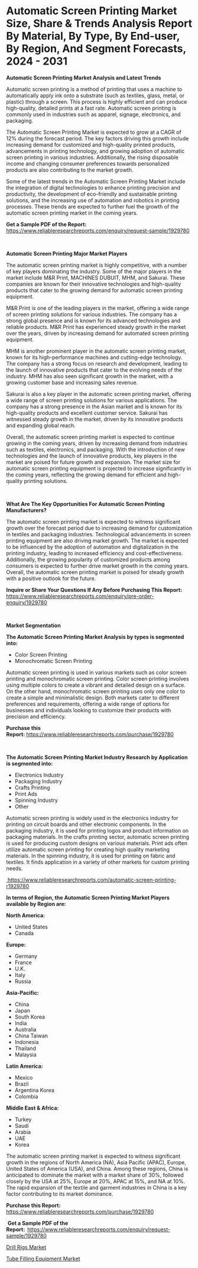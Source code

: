 <p><h1>Automatic Screen Printing Market Size, Share & Trends Analysis Report By Material, By Type, By End-user, By Region, And Segment Forecasts, 2024 - 2031</h1></p><p><strong>Automatic Screen Printing Market Analysis and Latest Trends</strong></p>
<p><p>Automatic screen printing is a method of printing that uses a machine to automatically apply ink onto a substrate (such as textiles, glass, metal, or plastic) through a screen. This process is highly efficient and can produce high-quality, detailed prints at a fast rate. Automatic screen printing is commonly used in industries such as apparel, signage, electronics, and packaging.</p><p>The Automatic Screen Printing Market is expected to grow at a CAGR of 12% during the forecast period. The key factors driving this growth include increasing demand for customized and high-quality printed products, advancements in printing technology, and growing adoption of automatic screen printing in various industries. Additionally, the rising disposable income and changing consumer preferences towards personalized products are also contributing to the market growth.</p><p>Some of the latest trends in the Automatic Screen Printing Market include the integration of digital technologies to enhance printing precision and productivity, the development of eco-friendly and sustainable printing solutions, and the increasing use of automation and robotics in printing processes. These trends are expected to further fuel the growth of the automatic screen printing market in the coming years.</p></p>
<p><strong>Get a Sample PDF of the Report:&nbsp;</strong> <a href="https://www.reliableresearchreports.com/enquiry/request-sample/1929780">https://www.reliableresearchreports.com/enquiry/request-sample/1929780</a></p>
<p>&nbsp;</p>
<p><strong>Automatic Screen Printing Major Market Players</strong></p>
<p><p>The automatic screen printing market is highly competitive, with a number of key players dominating the industry. Some of the major players in the market include M&R Print, MACHINES DUBUIT, MHM, and Sakurai. These companies are known for their innovative technologies and high-quality products that cater to the growing demand for automatic screen printing equipment.</p><p>M&R Print is one of the leading players in the market, offering a wide range of screen printing solutions for various industries. The company has a strong global presence and is known for its advanced technologies and reliable products. M&R Print has experienced steady growth in the market over the years, driven by increasing demand for automated screen printing equipment.</p><p>MHM is another prominent player in the automatic screen printing market, known for its high-performance machines and cutting-edge technology. The company has a strong focus on research and development, leading to the launch of innovative products that cater to the evolving needs of the industry. MHM has also seen significant growth in the market, with a growing customer base and increasing sales revenue.</p><p>Sakurai is also a key player in the automatic screen printing market, offering a wide range of screen printing solutions for various applications. The company has a strong presence in the Asian market and is known for its high-quality products and excellent customer service. Sakurai has witnessed steady growth in the market, driven by its innovative products and expanding global reach.</p><p>Overall, the automatic screen printing market is expected to continue growing in the coming years, driven by increasing demand from industries such as textiles, electronics, and packaging. With the introduction of new technologies and the launch of innovative products, key players in the market are poised for future growth and expansion. The market size for automatic screen printing equipment is projected to increase significantly in the coming years, reflecting the growing demand for efficient and high-quality printing solutions.</p></p>
<p>&nbsp;</p>
<p><strong>What Are The Key Opportunities For Automatic Screen Printing Manufacturers?</strong></p>
<p><p>The automatic screen printing market is expected to witness significant growth over the forecast period due to increasing demand for customization in textiles and packaging industries. Technological advancements in screen printing equipment are also driving market growth. The market is expected to be influenced by the adoption of automation and digitalization in the printing industry, leading to increased efficiency and cost-effectiveness. Additionally, the growing popularity of customized products among consumers is expected to further drive market growth in the coming years. Overall, the automatic screen printing market is poised for steady growth with a positive outlook for the future.</p></p>
<p><strong>Inquire or Share Your Questions If Any Before Purchasing This Report:</strong> <a href="https://www.reliableresearchreports.com/enquiry/pre-order-enquiry/1929780">https://www.reliableresearchreports.com/enquiry/pre-order-enquiry/1929780</a></p>
<p>&nbsp;</p>
<p><strong>Market Segmentation</strong></p>
<p><strong>The Automatic Screen Printing Market Analysis by types is segmented into:</strong></p>
<p><ul><li>Color Screen Printing</li><li>Monochromatic Screen Printing</li></ul></p>
<p><p>Automatic screen printing is used in various markets such as color screen printing and monochromatic screen printing. Color screen printing involves using multiple colors to create a vibrant and detailed design on a surface. On the other hand, monochromatic screen printing uses only one color to create a simple and minimalistic design. Both markets cater to different preferences and requirements, offering a wide range of options for businesses and individuals looking to customize their products with precision and efficiency.</p></p>
<p><strong>Purchase this Report:&nbsp;</strong><a href="https://www.reliableresearchreports.com/purchase/1929780">https://www.reliableresearchreports.com/purchase/1929780</a></p>
<p>&nbsp;</p>
<p><strong>The Automatic Screen Printing Market Industry Research by Application is segmented into:</strong></p>
<p><ul><li>Electronics Industry</li><li>Packaging Industry</li><li>Crafts Printing</li><li>Print Ads</li><li>Spinning Industry</li><li>Other</li></ul></p>
<p><p>Automatic screen printing is widely used in the electronics industry for printing on circuit boards and other electronic components. In the packaging industry, it is used for printing logos and product information on packaging materials. In the crafts printing sector, automatic screen printing is used for producing custom designs on various materials. Print ads often utilize automatic screen printing for creating high quality marketing materials. In the spinning industry, it is used for printing on fabric and textiles. It finds application in a variety of other markets for custom printing needs.</p></p>
<p><a href="https://www.reliableresearchreports.com/automatic-screen-printing-r1929780">&nbsp;https://www.reliableresearchreports.com/automatic-screen-printing-r1929780</a></p>
<p><strong>In terms of Region, the Automatic Screen Printing Market Players available by Region are:</strong></p>
<p>
    <p> <strong> North America: </strong>
        <ul>
            <li>United States</li>
            <li>Canada</li>
        </ul>
        </p> 
    <p> <strong> Europe: </strong>
        <ul>
            <li>Germany</li>
            <li>France</li>
            <li>U.K.</li>
            <li>Italy</li>
            <li>Russia</li>
        </ul>
        </p> 
    <p> <strong> Asia-Pacific: </strong>
        <ul>
            <li>China</li>
            <li>Japan</li>
            <li>South Korea</li>
            <li>India</li>
            <li>Australia</li>
            <li>China Taiwan</li>
            <li>Indonesia</li>
            <li>Thailand</li>
            <li>Malaysia</li>
        </ul>
        </p> 
    <p> <strong> Latin America: </strong>
        <ul>
            <li>Mexico</li>
            <li>Brazil</li>
            <li>Argentina Korea</li>
            <li>Colombia</li>
        </ul>
        </p> 
    <p> <strong> Middle East & Africa: </strong>
        <ul>
            <li>Turkey</li>
            <li>Saudi</li>
            <li>Arabia</li>
            <li>UAE</li>
            <li>Korea</li>
        </ul>
    </p>
    </p>
<p><p>The automatic screen printing market is expected to witness significant growth in the regions of North America (NA), Asia Pacific (APAC), Europe, United States of America (USA), and China. Among these regions, China is anticipated to dominate the market with a market share of 30%, followed closely by the USA at 25%, Europe at 20%, APAC at 15%, and NA at 10%. The rapid expansion of the textile and garment industries in China is a key factor contributing to its market dominance.</p></p>
<p><strong>Purchase this Report: </strong><a href="https://www.reliableresearchreports.com/purchase/1929780">https://www.reliableresearchreports.com/purchase/1929780</a></p>
<p>&nbsp;<strong>Get a Sample PDF of the Report:&nbsp;&nbsp;</strong><a href="https://www.reliableresearchreports.com/enquiry/request-sample/1929780">https://www.reliableresearchreports.com/enquiry/request-sample/1929780</a></p>
<p><strong></strong></p>
<p><p><a href="https://github.com/brenzgnarento/Market-Research-Report-List-2/blob/main/drill-rigs-market.md">Drill Rigs Market</a></p><p><a href="https://github.com/jerrycopelandthomaswsqd8q/Market-Research-Report-List-2/blob/main/tube-filling-equipment-market.md">Tube Filling Equipment Market</a></p></p>